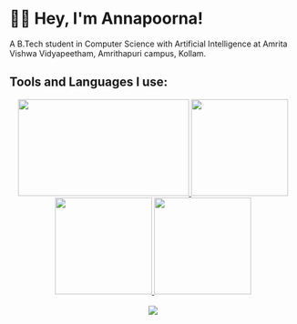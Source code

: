 # 👋🏾 Hey, I'm Annapoorna!
A B.Tech student in Computer Science with Artificial Intelligence at Amrita Vishwa Vidyapeetham, Amrithapuri campus, Kollam.
## Tools and Languages I use:
<a href="https://w7.pngwing.com/pngs/234/329/png-transparent-python-logo-thumbnail.png">
<div id="header" align="center">
  <img src="https://64.media.tumblr.com/0632bf8b92c285d8d54cdc1c59f02475/tumblr_okgz1quGO71w0ii2ho1_500.gifv" width="300" height="170"/>
  <img src="https://github-readme-stats.vercel.app/api?username=annapoorna-a-k&show_icons=true&line_height=33&count_private=true&theme=gotham" height="170"a />
</div>
<div id="header" align="center">
  <img src="https://github-readme-stats.vercel.app/api/top-langs/?username=annapoorna-a-k&&hide=cmake&langs_count=15&line_height=60&theme=gotham" height="170" />
  <img src="https://github-readme-streak-stats.herokuapp.com/?user=annapoorna-a-k&theme=gotham" height="170"/>
  <br><br>
  <img src="https://komarev.com/ghpvc/?username=annapoorna-a-k&color=grey"/>
</div>
<table>

</table>

